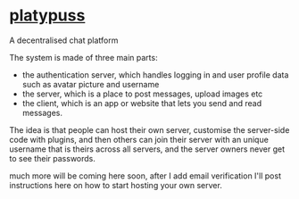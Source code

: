 # [platypuss](https://beta.platypuss.net)
A decentralised chat platform

The system is made of three main parts:
- the authentication server, which handles logging in and user profile data such as avatar picture and username
- the server, which is a place to post messages, upload images etc
- the client, which is an app or website that lets you send and read messages.

The idea is that people can host their own server, customise the server-side code with plugins, and then others can join their server with an unique username that is theirs across all servers, and the server owners never get to see their passwords.

much more will be coming here soon, after I add email verification I'll post instructions here on how to start hosting your own server.
